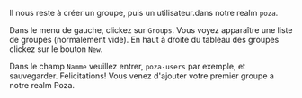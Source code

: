 Il nous reste à créer un groupe, puis un utilisateur.dans notre realm `poza`.

Dans le menu de gauche, clickez sur `Groups`. Vous voyez apparaître une liste de groupes (normalement vide). En haut à droite du tableau des groupes clickez sur le bouton `New`.

Dans le champ `Namme` veuillez entrer, `poza-users` par exemple, et sauvegarder. Felicitations! Vous venez d'ajouter votre premier groupe a notre realm Poza. 

